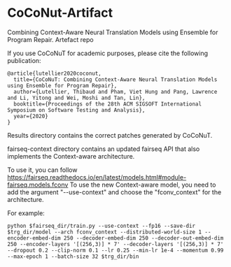 # CoCoNut-Artifact
Combining Context-Aware Neural Translation Models using Ensemble for Program Repair. Artefact repo

If you use CoCoNuT for academic purposes, please cite the following publication:
```
@article{lutellier2020coconut,
  title={CoCoNuT: Combining Context-Aware Neural Translation Models using Ensemble for Program Repair},
  author={Lutellier, Thibaud and Pham, Viet Hung and Pang, Lawrence and Li, Yitong and Wei, Moshi and Tan, Lin},
  booktitle={Proceedings of the 28th ACM SIGSOFT International Symposium on Software Testing and Analysis},  
  year={2020}
}
```

Results directory contains the correct patches generated by CoCoNuT.

fairseq-context directory contains an updated fairseq API that also implements the Context-aware architecture.

To use it, you can follow https://fairseq.readthedocs.io/en/latest/models.html#module-fairseq.models.fconv
To use the new Context-aware model, you need to add the argument "--use-context" and choose the "fconv_context" for the architecture.

For example:
```
python $fairseq_dir/train.py --use-context --fp16 --save-dir $trg_dir/model --arch fconv_context --distributed-world-size 1 --encoder-embed-dim 250 --decoder-embed-dim 250 --decoder-out-embed-dim 250 --encoder-layers '[(256,3)] * 7' --decoder-layers '[(256,3)] * 7' --dropout 0.2 --clip-norm 0.1 --lr 0.25 --min-lr 1e-4 --momentum 0.99 --max-epoch 1 --batch-size 32 $trg_dir/bin
```
